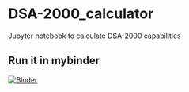 # DSA-2000_calculator
Jupyter notebook to calculate DSA-2000 capabilities

## Run it in mybinder
[![Binder](https://mybinder.org/badge_logo.svg)](https://mybinder.org/v2/gh/Radio-Camera-Initiative/DSA-2000_calculator/HEAD)
